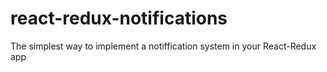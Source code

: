 # react-redux-notifications
The simplest way to implement a notiffication system in your React-Redux app
